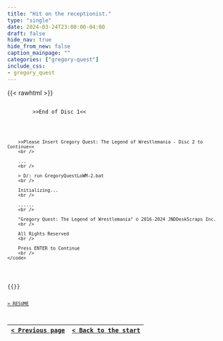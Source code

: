 ```yaml
---
title: "Hit on the receptionist."
type: "single"
date: 2024-03-24T23:00:00-04:00
draft: false
hide_nav: true
hide_from_new: false
caption_mainpage: ""
categories: ["gregory-quest"]
include_css:
- gregory_quest
---
```


{{< rawhtml >}}
<p>
    <code>
        >>End of Disc 1<<
        <br />

        >>Please Insert Gregory Quest: The Legend of Wrestlemania - Disc 2 to Continue<<
        <br />

        ...
        <br />

        > D/: run GregoryQuestLoWM-2.bat
        <br />

        Initializing...
        <br />

        ......
        <br />

        "Gregory Quest: The Legend of Wrestlemania" © 2016-2024 JNDDeskScraps Inc.
        <br />

        All Rights Reserved 
        <br />

        Press ENTER to Continue
        <br />
    </code>
</p>
{{</ rawhtml >}}

[``> RESUME``](../76b)

|[``< Previous page``](../76)|[``< Back to the start``](../)|
|---|---|